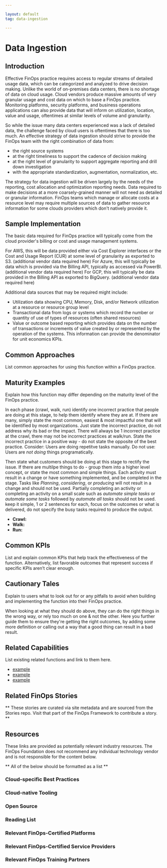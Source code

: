 ```yaml
---

layout: default
tag: data-ingestion

---
```


# Data Ingestion

## Introduction
Effective FinOps practice requires access to regular streams of detailed usage data, which can be categorized and analyzed to drive decision making. Unlike the world of on-premises data centers, there is no shortage of data on cloud usage. Cloud vendors produce massive amounts of very granular usage and cost data on which to base a FinOps practice. Monitoring platforms, security platforms, and business operations applications can also provide data that will inform on utilization, location, value and usage, oftentimes at similar levels of volume and granularity. 

So while the issue many data centers experienced was a lack of detailed data, the challenge faced by cloud users is oftentimes that there is too much. An effective strategy of data ingestion should strive to provide the FinOps team with the right combination of data from:
- the right source systems
- at the right timeliness to support the cadence of decision making
- at the right level of granularity to support aggregate reporting and drill down investigation
- with the appropriate standardization, augmentation, normalization, etc. 

The strategy for data ingestion will be driven largely by the needs of the reporting, cost allocation and optimization reporting needs. Data required to make decisions at a more coarsely-grained manner will not need as detailed or granular information. FinOps teams which manage or allocate costs at a resource level may require multiple sources of data to gather resource information for some clouds providers which don't natively provide it. 

## Sample Implementation
The basic data required for FinOps practice will typically come from the cloud provider's billing or cost and usage management systems.

For AWS, this will be data provided either via Cost Explorer interfaces or the Cost and Usage Report (CUR) at some level of granularity as exported to S3. (additional vendor data required here)
For Azure, this will typically be data which is provided via the Billing API, typically as accessed via PowerBI. (additional vendor data required here)
For GCP, this will typically be data provided in the Billing API as exported to BigQuery. (additional vendor data required here)

Additional data sources that may be required might include:
- Utilization data showing CPU, Memory, Disk, and/or Network utilization at a resource or resource group level
- Transactional data from logs or systems which record the number or quantity of use of types of resources (often shared resources)
- Value or outcome based reporting which provides data on the number of transactions or increments of value created by or represented by the operation of the systems. This information can provide the denominator for unit economics KPIs. 

## Common Approaches
List common approaches for using this function within a FinOps practice.

## Maturity Examples
Explain how this function may differ depending on the maturity level of the FinOps practice.

In each phase (crawl, walk, run) identify one incorrect practice that people are doing at this stage, to help them identify where they are at. If there are many, simply state the most common, easiest & most impactful one that will be identified by most organizations. Just state the incorrect practice, do not address why its bad or the impact. There will always be 1 incorrect practice at the crawl, there may not be incorrect practices at walk/run.
State the incorrect practice in a positive way - do not state the opposite of the best practice. Consider: Users are doing repetitve tasks manually. Do not use: Users are *not doing* things programatically.
 
Then state what customers should be doing at this stage to rectify the issue. If there are multilpe things to do - group them into a higher level concept, or state the most common and simple things. Each activity must result in a change or have something implemented, and be completed in the stage. Tasks like *Planning*, *considering*, or *producing* will not result in a change and should not be used. Partially completing an activity or completing an activity on a small scale such as *automate simple tasks* or *automate some tasks* followed by *automate all tasks* should not be used.
keep it simple, 1 or 2 sentences for each, focus on the outcomes or what is delivered, do not specify the busy tasks required to produce the output.

* **Crawl:**
* **Walk:**
* **Run:**

## Common KPIs
List and explain common KPIs that help track the effectiveness of the function. Alternatively, list favorable outcomes that represent success if specific KPIs aren’t clear enough.

## Cautionary Tales
Explain to users what to look out for or any pitfalls to avoid when building and implementing the function into their FinOps practice.

When looking at what they should do above, they can do the right things in the wrong way, or rely too much on one & not the other. Here you further guide them to ensure they're getting the right outcomes, by adding some more definition or calling out a way that a good thing can result in a bad result.

## Related Capabilities
List existing related functions and link to them here.
* [example]()
* [example]()
* [example]()

## Related FinOps Stories
** These stories are curated via site metadata and are sourced from the Stories repo. Visit that part of the FinOps Framework to contribute a story. **

## Resources
These links are provided as potentially relevant industry resources. The FinOps Foundation does not recommend any individual technology vendor and is not responsible for the content below.

** All of the below should be formatted as a list **
### Cloud-specific Best Practices
### Cloud-native Tooling
### Open Source
### Reading List
### Relevant FinOps-Certified Platforms
### Relevant FinOps-Certified Service Providers
### Relevant FinOps Training Partners
